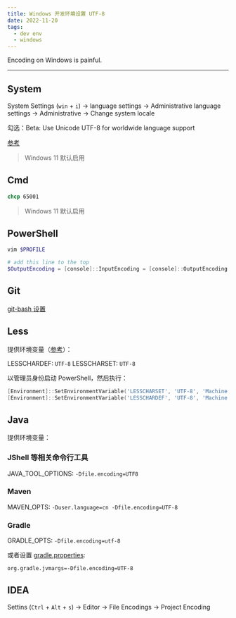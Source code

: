 ```yaml
---
title: Windows 开发环境设置 UTF-8
date: 2022-11-20
tags:
  - dev env
  - windows
---
```


Encoding on Windows is painful.

---

## System

System Settings (`win` + `i`) -> language settings -> Administrative language settings -> Administrative -> Change system locale

勾选：Beta: Use Unicode UTF-8 for worldwide language support

[参考](https://zhuanlan.zhihu.com/p/153219931)

> Windows 11 默认启用

## Cmd

```cmd
chcp 65001
```

> Windows 11 默认启用

## PowerShell

```powershell
vim $PROFILE

# add this line to the top
$OutputEncoding = [console]::InputEncoding = [console]::OutputEncoding = New-Object System.Text.UTF8Encoding
```

## Git

[git-bash 设置](https://stackoverflow.com/questions/10651975/unicode-utf-8-with-git-bash)

## Less

提供环境变量（[参考](https://www.man7.org/linux/man-pages/man1/less.1.html)）：

LESSCHARDEF: `UTF-8`
LESSCHARSET: `UTF-8`

以管理员身份启动 PowerShell，然后执行：

```powershell
[Environment]::SetEnvironmentVariable('LESSCHARSET', 'UTF-8', 'Machine')
[Environment]::SetEnvironmentVariable('LESSCHARDEF', 'UTF-8', 'Machine')
```

## Java

提供环境变量：

### JShell 等相关命令行工具

JAVA_TOOL_OPTIONS: `-Dfile.encoding=UTF8`

### Maven

MAVEN_OPTS: `-Duser.language=cn -Dfile.encoding=UTF-8`

### Gradle

GRADLE_OPTS: `-Dfile.encoding=utf-8`

或者设置 [gradle.properties](https://docs.gradle.org/current/userguide/common_caching_problems.html#system_file_encoding):

```properties
org.gradle.jvmargs=-Dfile.encoding=UTF-8
```

## IDEA

Settins (`Ctrl` + `Alt` + `s`) -> Editor -> File Encodings -> Project Encoding

